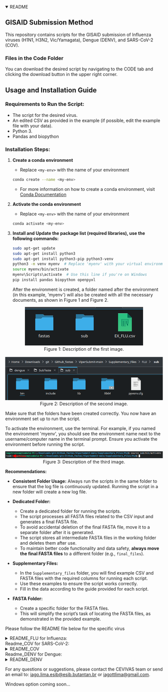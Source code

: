 <details open>
  <summary>README</summary>
  
  ## GISAID Submission Method
  
  This repository contains scripts for the GISAID submission of Influenza viruses (H1N1, H3N2, Vic/Yamagata), Dengue (DENV), and SARS-CoV-2 (COV).
  
  ### Files in the Code Folder
  
  You can download the desired script by navigating to the CODE tab and clicking the download button in the upper right corner.
  
  ## Usage and Installation Guide
  
  ### Requirements to Run the Script:
  - The script for the desired virus.
  - An edited CSV as provided in the example (if possible, edit the example file with your data).
  - Python 3.
  - Pandas and biopython
  
  ### Installation Steps:
  
  1. **Create a conda environment**
     - Replace `<my-env>` with the name of your environment
     ```sh
     conda create --name <my-env>
     ```
     - For more information on how to create a conda environment, visit [Conda Documentation](https://conda.io/projects/conda/en/latest/user-guide/tasks/manage-environments.html)
  
  2. **Activate the conda environment**
     - Replace `<my-env>` with the name of your environment
     ```sh
     conda activate <my-env>
     ```
  
  3. **Install and Update the package list (required libraries), use the following commands:**
     ```sh
     sudo apt-get update
     sudo apt-get install python3
     sudo apt-get install python3-pip python3-venv
     python3 -m venv myenv  # Replace 'myenv' with your virtual environment name
     source myenv/bin/activate
     myenv\Scripts\activate  # Use this line if you're on Windows
     pip install pandas biopython openpyxl
     ```
     After the environment is created, a folder named after the environment (in this example, 'myenv') will also be created with all the necessary documents, as shown in Figure 1 and Figure 2.
  
  <p align="center">
    <img src="./Pictures/envEX1.png" alt="ENV1" />
    <br />
    <span>Figure 1: Description of the first image.</span>
    <br /><br />
    <img src="./Pictures/envEX2.png" alt="ENV2" />
    <br />
    <span>Figure 2: Description of the second image.</span>
  </p>
  
  Make sure that the folders have been created correctly. You now have an environment set up to run the script.
  
  To activate the environment, use the terminal. For example, if you named the environment 'myenv', you should see the environment name next to the username/computer name in the terminal prompt. Ensure you activate the environment before running the script.
  
  <p align="center">
    <img src="./Pictures/envEX3.png" alt="ENV3" />
    <br />
    <span>Figure 3: Description of the third image.</span>
  </p>
  
  **Recommendations:**
  
  - **Consistent Folder Usage:** Always run the scripts in the same folder to ensure that the log file is continuously updated. Running the script in a new folder will create a new log file.
  
  - **Dedicated Folder:**
    - Create a dedicated folder for running the scripts.
    - The script processes all FASTA files related to the CSV input and generates a final FASTA file.
    - To avoid accidental deletion of the final FASTA file, move it to a separate folder after it is generated.
    - The script stores all intermediate FASTA files in the working folder and deletes them after use.
    - To maintain better code functionality and data safety, **always move the final FASTA files** to a different folder (e.g., `final_files`).
  
  - **Supplementary Files:**
    - In the `Supplementary_files` folder, you will find example CSV and FASTA files with the required columns for running each script.
    - Use these examples to ensure the script works correctly.
    - Fill in the data according to the guide provided for each script.
  
  - **FASTA Folder:**
    - Create a specific folder for the FASTA files.
    - This will simplify the script’s task of locating the FASTA files, as demonstrated in the provided example.

</details>

  Please follow the README file below for the specific virus

<details>
  <summary>README_FLU for Influenza:</summary>
  <br />
  
This README provides an overview of the data columns and script requirements for the SG-FLU project.

**Requirements for the CSV to Run the Influenza Script:** 

- **ID:** Sample ID
- **Genome:** The name of the FASTA file
- **Type:** Flu type (A or B)
- **Subtype:** The subtype of the flu (H1N1, H3N2, Victoria, or Yamagata)
- **REQUESTING_STATE:** Your state
- **Segment_1_Coverage:** Coverage of segment 1
- **Segment_2_Coverage:** Coverage of segment 2
- **Segment_3_Coverage:** Coverage of segment 3
- **Segment_4_Coverage:** Coverage of segment 4
- **Segment_5_Coverage:** Coverage of segment 5
- **Segment_6_Coverage:** Coverage of segment 6
- **Segment_7_Coverage:** Coverage of segment 7
- **Segment_8_Coverage:** Coverage of segment 8
- **REQUESTING_UNIT:** Name of your unit
- **Collection_Date:** Collection date
- **Authors:** Name of the authors (please follow the example)

To execute the influenza scripts, use the command below:

 ```sh
   python3 subGisaid_FLU.py --input  --output  --D --fasta  --cover
```

  --input: The CSV file with your data <br />
  --output: Name of the output file <br />
  --D: Number of the dynamic <br />
  --fasta: Path to the folder with FASTA files <br />
  --cover: Percentage of coverage of segments you want <br />

Exemple: 


  ![codeflu](./Pictures/Code1.png)

The output of the script includes one log file, one FASTA file with formatted headers, and one XLSX file ready for submission to GISAID.

![code2flu](./Pictures/ArquiEX1.png)

NOTE: The header of the FASTA file NEEDS to be the SAME as the content in the Genome column. Please verify this.

Example: If the Genome column contains "EPI_ISL_00097", the FASTA header should be "EPI_ISL_00097".


![fastaflu](./Pictures/fastaEX.png)
![ColumFLu](./Pictures/FastaEX2.png)







</details>
 Readme_COV for SARS-CoV-2:
<details>
  <summary>README_COV</summary>
Explanations

This README provides an overview of the data columns and script requirements for the SG-COV project.
Data Columns

    ID: Sample ID
    Genome: The name of the FASTA file
    Pangolin_lineage: Lineage of pangolin
    Clade: Number of the clade
    REQUESTING_UNIT: The name of your laboratory
    State: Your state
    Abbreviations: Abbreviation of your state
    Collection_Date: Collection date
    REQUESTING_SEQ: Laboratory that sequenced the sample
    Authors: Names of the authors (please follow the example)
    Country: Your country
    Continent: Your continent

 python3 subGisaid_FLU.py --input  --output  --D --fasta 
    
  Script Arguments
  ![codeCOV2](./Pictures/covEX.png)
    --input: The CSV file with your data
    --output: Name of the output file
    --D: Number of the dynamic
    --fasta: Path to the folder with FASTA files
    --cover: Percentage of coverage of segments you want


The output of the script includes one log file, one FASTA file with formatted headers, and one XLSX file ready for submission to GISAID.

![codeCOV1](./Pictures/covEXAQUS.png)





NOTE: The header of the FASTA file NEEDS to be the SAME as the content in the Genome column. Please verify this.

Example: If the Genome column contains "EPI_ISL_00097", the FASTA header should be "EPI_ISL_00097".
![fastaCOV](./Pictures/fastaCOV1.png)
![ColumCOV](./Pictures/ColumCOV.png)















</details>
 Readme_DENV for Dengue:
<details>
  <summary>README_DENV</summary>
  SG-DENV README
Explanations

This README provides an overview of the data columns and script requirements for the SG-DENV project.
Data Columns

    ID: Sample ID
    Genome: The name of the FASTA file
    Serotype: The serotype of the sample
    Genotype: The genotype of the sample
    REQUESTING_UNIT: The name of partner laboratories (if not applicable, put the name of your lab)
    State: Your state
    Abbreviations: Abbreviation of your state
    Collection_Date: Collection date
    REQUESTING_SEQ: Laboratory that sequenced the sample
    Authors: Names of the authors (please follow the example)
    Country: Your country
    Continent: Your continent

  Script Arguments
  ![codeDENV2](./Pictures/DENVCODE.png)
    
    --input: The CSV file with your data
    --output: Name of the output file
    --D: Number of the dynamic
    --fasta: Path to the folder with FASTA files
    --cover: Percentage of coverage of segments you want



    python3 subGisaid_DENV.py --input  --output  --D --fasta  

The output of the script includes one log file, one FASTA file with formatted headers, and one XLSX file ready for submission to GISAID.

![codeDENV1](./Pictures/DENVarquiv.png)





NOTE: The header of the FASTA file NEEDS to be the SAME as the content in the Genome column. Please verify this.

Example: If the Genome column contains "EPI_ISL_00097", the FASTA header should be "EPI_ISL_00097".
![fastaDENV](./Pictures/DENVfasta.png)
![ColumDENV](./Pictures/denvCOLUM.png)


</details>


For any questions or suggestions, please contact the CEVIVAS team or send an email to: iago.lima.esib@esib.butantan.br or iagottlima@gmail.com.


  Windows option coming soon...
